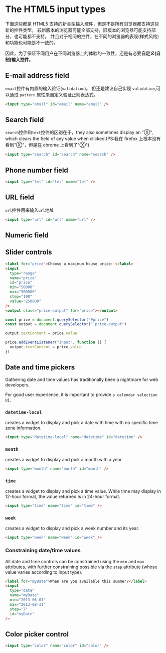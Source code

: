 # The HTML5 input types

下面这些都是 HTML5 支持的新类型输入控件，但是不是所有浏览器都支持这些新的控件类型。
较新版本的浏览器可能全部支持，旧版本的浏览器可能支持部分，也可能都不支持。
并且对于相同的控件，在不同的浏览器的表现(样式风格)和功能也可能是不一致的。

因此，为了保证不同用户在不同浏览器上的体验的一致性，还是有必要**自定义(自制)输入控件**。

## E-mail address field

`email`控件有内置的输入验证(`validation`)。
但还是建议自己实现 `validation`,可以通过 `pattern` 属性来自定义验证正则表达式。

```html
<input type="email" id="email" name="email" />
```

## Search field

`search`控件和`text`控件的区别在于，they also sometimes display an "Ⓧ", which clears the field of any value when clicked.(PS:我在 firefox 上根本没有看到"Ⓧ"，但是在 chrome 上看到了"Ⓧ")

```html
<input type="search" id="search" name="search" />
```

## Phone number field

```html
<input type="tel" id="tel" name="tel" />
```

## URL field

`url`控件用来输入`url`地址

```html
<input type="url" id="url" name="url" />
```

## Numeric field

## Slider controls

```html
<label for="price">Choose a maximum house price: </label>
<input
  type="range"
  name="price"
  id="price"
  min="50000"
  max="500000"
  step="100"
  value="250000"
/>
<output class="price-output" for="price"></output>
```

```js
const price = document.querySelector("#price")
const output = document.querySelector(".price-output")

output.textContent = price.value

price.addEventListener("input", function () {
  output.textContent = price.value
})
```

## Date and time pickers

Gathering date and time values has traditionally been a nightmare for web developers.

For good user experience, it is important to provide `a calendar selection UI`.

### `datetime-local`

creates a widget to display and pick a date with time with no specific time zone information.

```html
<input type="datetime-local" name="datetime" id="datetime" />
```

### `month`

creates a widget to display and pick a month with a year.

```html
<input type="month" name="month" id="month" />
```

### `time`

creates a widget to display and pick a time value. While time may display in 12-hour format, the value returned is in 24-hour format.

```html
<input type="time" name="time" id="time" />
```

### `week`

creates a widget to display and pick a week number and its year.

```html
<input type="week" name="week" id="week" />
```

### Constraining date/time values

All date and time controls can be constrained using the `min` and `max` attributes, with further constraining possible via the `step` attribute (whose value varies according to input type).

```html
<label for="myDate">When are you available this summer?</label>
<input
  type="date"
  name="myDate"
  min="2013-06-01"
  max="2013-08-31"
  step="7"
  id="myDate"
/>
```

## Color picker control

```html
<input type="color" name="color" id="color" />
```
